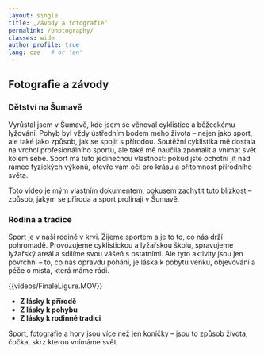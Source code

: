 ```yaml
---
layout: single
title: „Závody a fotografie“
permalink: /photography/
classes: wide
author_profile: true
lang: cze   # or 'en'
---
```



## Fotografie a závody

### Dětství na Šumavě

Vyrůstal jsem v Šumavě, kde jsem se věnoval cyklistice a běžeckému lyžování. Pohyb byl vždy ústředním bodem mého života – nejen jako sport, ale také jako způsob, jak se spojit s přírodou. Soutěžní cyklistika mě dostala na vrchol profesionálního sportu, ale také mě naučila zpomalit a vnímat svět kolem sebe. Sport má tuto jedinečnou vlastnost: pokud jste ochotni jít nad rámec fyzických výkonů, otevře vám oči pro krásu a přítomnost přírodního světa.

Toto video je mým vlastním dokumentem, pokusem zachytit tuto blízkost – způsob, jakým se příroda a sport prolínají v Šumavě.

### Rodina a tradice

Sport je v naší rodině v krvi. Žijeme sportem a je to to, co nás drží pohromadě. Provozujeme cyklistickou a lyžařskou školu, spravujeme lyžařský areál a sdílíme svou vášeň s ostatními. Ale tyto aktivity jsou jen povrchní – to, co nás opravdu pohání, je láska k pobytu venku, objevování a péče o místa, která máme rádi.

{{videos/FinaleLigure.MOV}}

- **Z lásky k přírodě**
- **Z lásky k pohybu**
- **Z lásky k rodinné tradici**

Sport, fotografie a hory jsou více než jen koníčky – jsou to způsob života, čočka, skrz kterou vnímáme svět.
